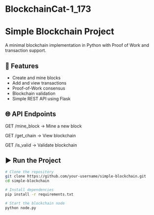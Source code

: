 # BlockchainCat-1_173
# Simple Blockchain Project

A minimal blockchain implementation in Python with Proof of Work and transaction support.

## 🚀 Features
- Create and mine blocks
- Add and view transactions
- Proof-of-Work consensus
- Blockchain validation
- Simple REST API using Flask

## 🌐 **API Endpoints**

GET /mine_block → Mine a new block

GET /get_chain → View blockchain

GET /is_valid → Validate blockchain

## ▶️ Run the Project
```bash
# Clone the repository
git clone https://github.com/your-username/simple-blockchain.git
cd simple-blockchain

# Install dependencies
pip install -r requirements.txt

# Start the blockchain node
python node.py

